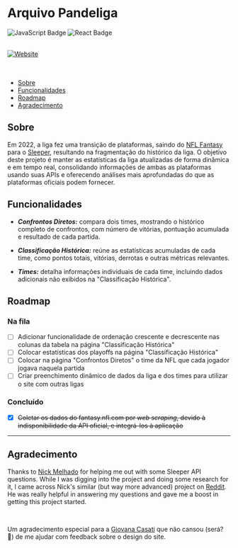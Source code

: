 # Arquivo Pandeliga

![JavaScript Badge](https://img.shields.io/badge/JavaScript-F7DF1C?style=for-the-badge&logo=javascript&logoColor=black)
![React Badge](https://img.shields.io/badge/React-61DAFB?style=for-the-badge&logo=react&logoColor=000000)

<!-- ![React Badge](https://img.shields.io/badge/React-20232A?style=for-the-badge&logo=react&logoColor=61DAFB) -->

<!-- ![JavaScript Badge](https://img.shields.io/badge/JavaScript-F7DF1E?logo=javascript&logoColor=000&style=flat-square)
![React Badge](https://img.shields.io/badge/React-61DAFB?logo=react&logoColor=000&style=flat-square) -->

</br>

<a href="https://arquivo-pandeliga.vercel.app/" target="_blank">
  <img src="https://img.shields.io/badge/🌐_Acesse_o_Site-arquivo--pandeliga.vercel.app-292c31?style=for-the-badge" alt="Website" />
</a>

</br>
</br>
</br>

- [Sobre](#sobre)
- [Funcionalidades](#funcionalidades)
- [Roadmap](#roadmap)
- [Agradecimento](#agradecimento)

## Sobre

Em 2022, a liga fez uma transição de plataformas, saindo do <a href="https://fantasy.nfl.com/" target="_blank">NFL Fantasy</a> para o <a href="https://sleeper.com/" target="_blank">Sleeper</a>, resultando na fragmentação do histórico da liga. O objetivo deste projeto é manter as estatísticas da liga atualizadas de forma dinâmica e em tempo real, consolidando informações de ambas as plataformas usando suas APIs e oferecendo análises mais aprofundadas do que as plataformas oficiais podem fornecer.

## Funcionalidades

- **_Confrontos Diretos:_** compara dois times, mostrando o histórico completo de confrontos, com número de vitórias, pontuação acumulada e resultado de cada partida.

- **_Classificação Histórica:_** reúne as estatísticas acumuladas de cada time, como pontos totais, vitórias, derrotas e outras métricas relevantes.

- **_Times:_** detalha informações individuais de cada time, incluindo dados adicionais não exibidos na "Classificação Histórica".

## Roadmap

### Na fila

- [ ] Adicionar funcionalidade de ordenação crescente e decrescente nas colunas da tabela na página "Classificação Histórica"
- [ ] Colocar estatísticas dos playoffs na página "Classificação Histórica"
- [ ] Colocar na página "Confrontos Diretos" o time da NFL que cada jogador jogava naquela partida
- [ ] Criar preenchimento dinâmico de dados da liga e dos times para utilizar o site com outras ligas

### Concluído

- [x] ~~Coletar os dados do fantasy.nfl.com por _web scraping_, devido à indisponibilidade da API oficial, e integrá-los à aplicação~~

---

## Agradecimento

<!-- [Nick Melhado](https://github.com/nmelhado) por me ajudar com algumas dicas de como otimizar a busca dos dados na API do Sleeper. Enquanto eu estava estudando e fazendo pesquisas para o projeto, me deparei com um projeto semelhante (mas muito mais avançado) do Nick no [Reddit](https://www.reddit.com/r/DynastyFF/comments/ow6fa9/league_website_using_sleeper_api/), e ele foi muito solícito em responder minhas dúvidas e me ajudar. -->

Thanks to <a href="https://github.com/nmelhado" target="_blank">Nick Melhado</a> for helping me out with some Sleeper API questions. While I was digging into the project and doing some research for it, I came across Nick's similar (but way more advanced) project on <a href="https://www.reddit.com/r/DynastyFF/comments/ow6fa9/league_website_using_sleeper_api/" target="_blank">Reddit</a>. He was really helpful in answering my questions and gave me a boost in getting this project started.

</br>

Um agradecimento especial para a <a href="https://www.linkedin.com/in/giovanacasati/" target="_blank">Giovana Casati</a> que não cansou (será? 👀) de me ajudar com feedback sobre o design do site.
